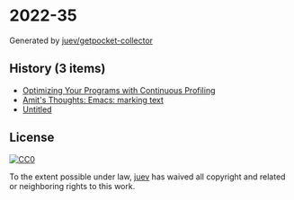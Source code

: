# 2022-35

Generated by [juev/getpocket-collector](https://github.com/juev/getpocket-collector)

## History (3 items)

- [Optimizing Your Programs with Continuous Profiling](https://www.polarsignals.com/blog/posts/2022/08/30/optimizing-with-continuous-profiling)
- [Amit's Thoughts: Emacs: marking text](https://amitp.blogspot.com/2022/08/emacs-marking-text.html)
- [Untitled](https://blog.gitea.com/2022/04/running-gitea-on-fly.io/)

## License

[![CC0](https://mirrors.creativecommons.org/presskit/buttons/88x31/svg/cc-zero.svg)](https://creativecommons.org/publicdomain/zero/1.0/)

To the extent possible under law, [juev](https://github.com/juev) has waived all copyright and related or neighboring rights to this work.
